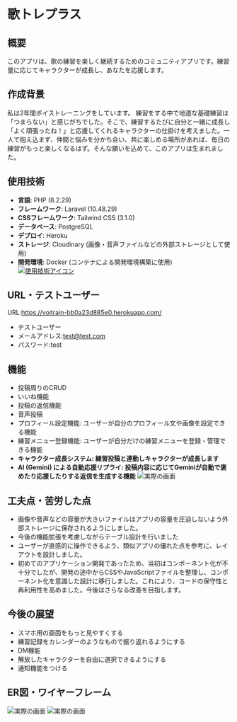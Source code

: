 # 歌トレプラス

## 概要
このアプリは、歌の練習を楽しく継続するためのコミュニティアプリです。練習量に応じてキャラクターが成長し、あなたを応援します。

## 作成背景
私は2年間ボイストレーニングをしています。
練習をする中で地道な基礎練習は「つまらない」と感じがちでした。そこで、練習するたびに自分と一緒に成長し「よく頑張ったね！」と応援してくれるキャラクターの仕掛けを考えました。一人で抱え込まず、仲間と悩みを分かち合い、共に楽しめる場所があれば、毎日の練習がもっと楽しくなるはず。そんな願いを込めて、このアプリは生まれました。

## 使用技術
- **言語**: PHP (8.2.29)
- **フレームワーク**: Laravel (10.48.29)
- **CSSフレームワーク**: Tailwind CSS (3.1.0)
- **データベース**: PostgreSQL
- **デプロイ**: Heroku
- **ストレージ**: Cloudinary (画像・音声ファイルなどの外部ストレージとして使用)
- **開発環境**: Docker (コンテナによる開発環境構築に使用)
[![使用技術アイコン](https://skillicons.dev/icons?i=php,laravel,tailwind,heroku,docker)](https://skillicons.dev)

## URL・テストユーザー
URL:https://voitrain-bb0a23d885e0.herokuapp.com/
- テストユーザー
- メールアドレス:test@test.com
- パスワード:test

## 機能
- 投稿周りのCRUD
- いいね機能
- 投稿の返信機能
- 音声投稿
- プロフィール設定機能: ユーザーが自分のプロフィール文や画像を設定できる機能
- 練習メニュー登録機能: ユーザーが自分だけの練習メニューを登録・管理できる機能
- **キャラクター成長システム: 練習投稿と連動しキャラクターが成長します**
- **AI (Gemini) による自動応援リプライ: 投稿内容に応じてGeminiが自動で褒めたり応援したりする返信を生成する機能**
![実際の画面](https://res.cloudinary.com/dee34nq47/image/upload/v1754298237/%E3%82%B9%E3%82%AF%E3%83%AA%E3%83%BC%E3%83%B3%E3%82%B7%E3%83%A7%E3%83%83%E3%83%88_2025-08-04_180123_pjkaob.png)

## 工夫点・苦労した点
- 画像や音声などの容量が大きいファイルはアプリの容量を圧迫しないよう外部ストレージに保存されるようにしました。
- 今後の機能拡張を考慮しながらテーブル設計を行いました
- ユーザーが直感的に操作できるよう、類似アプリの優れた点を参考に、レイアウトを設計しました。
- 初めてのアプリケーション開発であったため、当初はコンポーネント化が不十分でしたが、開発の途中からCSSやJavaScriptファイルを整理し、コンポーネント化を意識した設計に移行しました。これにより、コードの保守性と再利用性を高めました。今後はさらなる改善を目指します。

## 今後の展望
- スマホ用の画面をもっと見やすくする
- 練習記録をカレンダーのようなもので振り返れるようにする
- DM機能
- 解放したキャラクターを自由に選択できるようにする
- 通知機能をつける

## ER図・ワイヤーフレーム
![実際の画面](https://res.cloudinary.com/dee34nq47/image/upload/v1754298760/%E3%82%B9%E3%82%AF%E3%83%AA%E3%83%BC%E3%83%B3%E3%82%B7%E3%83%A7%E3%83%83%E3%83%88_2025-08-04_181224_jlzrbj.png)
![実際の画面](https://res.cloudinary.com/dee34nq47/image/upload/v1754299067/%E3%83%9C%E3%82%A4%E3%83%88%E3%83%AC%E3%82%A2%E3%83%97%E3%83%AA%E3%81%AE%E3%83%95%E3%83%AC%E3%83%BC%E3%83%A0%E3%83%AF%E3%83%BC%E3%82%AF%E4%B8%8B%E6%9B%B8%E3%81%8D_jogpnw.png)